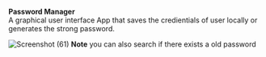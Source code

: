 ﻿**Password Manager**<br />
A graphical user interface App that saves the credientials of user locally or generates the strong password.
 
![Screenshot (61)](https://user-images.githubusercontent.com/73778637/136996879-a8218221-a5ad-4f3d-b36a-6f060e11ebce.png)
 **Note**
     you can also search if there exists a old password 
